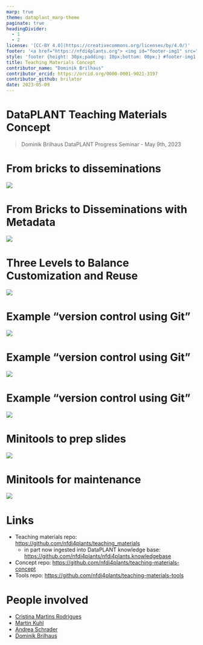 ```yaml
---
marp: true
theme: dataplant_marp-theme
paginate: true
headingDivider: 
  - 1
  - 2
license: '[CC-BY 4.0](https://creativecommons.org/licenses/by/4.0/)'
footer: '<a href="https://nfdi4plants.org"> <img id="footer-img1" src="./../../../img/_logos/DataPLANT/DataPLANT_logo_square_bg_transparent.svg"></a> <a href="https://ceplas.eu"> <img id="footer-img2" src="./../../../img/_logos/CEPLAS/CEPLAS_Icon.jpeg"></a><a href="https://creativecommons.org/licenses/by/4.0/"><img id="footer-img3" src="./../../../img/_logos/CreativeCommons/by.svg"></a>'
style: 'footer {height: 30px;padding: 10px;bottom: 00px;} #footer-img1 {height: 30px; padding-left: 0px;} #footer-img2 {height: 30px; padding-left: 20px;opacity: 0.5;}  #footer-img3 {height: 20px;padding-left: 20px; opacity: 0.5;}'
title: Teaching Materials Concept
contributor_name: "Dominik Brilhaus"
contributor_orcid: https://orcid.org/0000-0001-9021-3197
contributor_github: brilator
date: 2023-05-09
---
```


# DataPLANT Teaching Materials Concept

> Dominik Brilhaus
> DataPLANT Progress Seminar - May 9th, 2023

# From bricks to disseminations

![](images/teaching_concept-01.drawio.png)


# From Bricks to Disseminations with Metadata

![](images/teaching_concept-02.drawio.png)

# Three Levels to Balance Customization and Reuse <!-- fit -->

![](images/teaching_concept-03.drawio.png)

# Example “version control using Git”

![](images/teaching_concept-04.drawio.png)

# Example “version control using Git”

![](images/teaching_concept-05.drawio.png)

# Example “version control using Git”

![](images/teaching_concept-06.drawio.png)

# Minitools to prep slides

![](images/teaching_tools-01.drawio.png)

# Minitools for maintenance

![](images/teaching_tools-02.drawio.png)

# Links

- Teaching materials repo: https://github.com/nfdi4plants/teaching_materials
  - in part now ingested into DataPLANT knowledge base: https://github.com/nfdi4plants/nfdi4plants.knowledgebase
- Concept repo: https://github.com/nfdi4plants/teaching-materials-concept
- Tools repo: https://github.com/nfdi4plants/teaching-materials-tools

# People involved

- [Cristina Martins Rodrigues](https://orcid.org/0000-0002-4849-1537)
- [Martin Kuhl](https://orcid.org/0000-0002-8493-1077)
- [Andrea Schrader](https://orcid.org/0000-0002-3879-7057)
- [Dominik Brilhaus](https://orcid.org/0000-0001-9021-3197)
